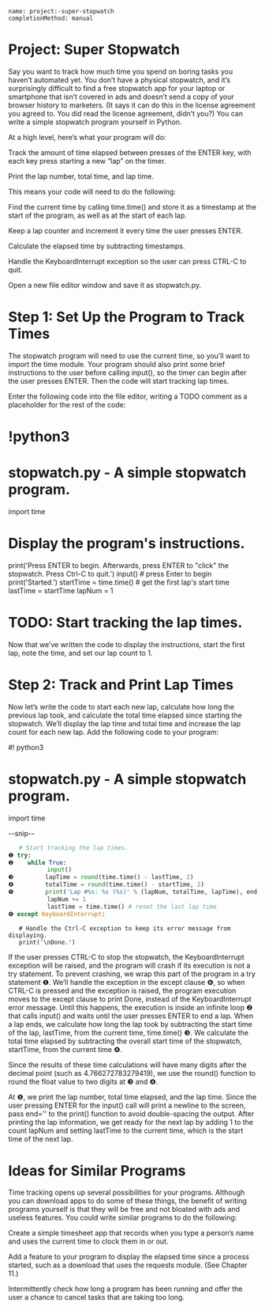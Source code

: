 ```ngMeta
name: project:-super-stopwatch
completionMethod: manual
```
# Project: Super Stopwatch
Say you want to track how much time you spend on boring tasks you haven’t automated yet. You don’t have a physical stopwatch, and it’s surprisingly difficult to find a free stopwatch app for your laptop or smartphone that isn’t covered in ads and doesn’t send a copy of your browser history to marketers. (It says it can do this in the license agreement you agreed to. You did read the license agreement, didn’t you?) You can write a simple stopwatch program yourself in Python.

At a high level, here’s what your program will do:

Track the amount of time elapsed between presses of the ENTER key, with each key press starting a new “lap” on the timer.

Print the lap number, total time, and lap time.

This means your code will need to do the following:

Find the current time by calling time.time() and store it as a timestamp at the start of the program, as well as at the start of each lap.

Keep a lap counter and increment it every time the user presses ENTER.

Calculate the elapsed time by subtracting timestamps.

Handle the KeyboardInterrupt exception so the user can press CTRL-C to quit.

Open a new file editor window and save it as stopwatch.py.

# Step 1: Set Up the Program to Track Times
The stopwatch program will need to use the current time, so you’ll want to import the time module. Your program should also print some brief instructions to the user before calling input(), so the timer can begin after the user presses ENTER. Then the code will start tracking lap times.

Enter the following code into the file editor, writing a TODO comment as a placeholder for the rest of the code:


# !python3
# stopwatch.py - A simple stopwatch program.

import time

# Display the program's instructions.
print('Press ENTER to begin. Afterwards, press ENTER to "click" the stopwatch.
Press Ctrl-C to quit.')
input()                    # press Enter to begin
print('Started.')
startTime = time.time()    # get the first lap's start time
lastTime = startTime
lapNum = 1

# TODO: Start tracking the lap times.
Now that we’ve written the code to display the instructions, start the first lap, note the time, and set our lap count to 1.

# Step 2: Track and Print Lap Times
Now let’s write the code to start each new lap, calculate how long the previous lap took, and calculate the total time elapsed since starting the stopwatch. We’ll display the lap time and total time and increase the lap count for each new lap. Add the following code to your program:


   #! python3
   # stopwatch.py - A simple stopwatch program.

   import time

   --snip--
```python
   # Start tracking the lap times.
❶ try:
❷    while True:
           input()
❸         lapTime = round(time.time() - lastTime, 2)
❹         totalTime = round(time.time() - startTime, 2)
❺         print('Lap #%s: %s (%s)' % (lapNum, totalTime, lapTime), end='')
           lapNum += 1
           lastTime = time.time() # reset the last lap time
❻ except KeyboardInterrupt:
```
       # Handle the Ctrl-C exception to keep its error message from displaying.
       print('\nDone.')
If the user presses CTRL-C to stop the stopwatch, the KeyboardInterrupt exception will be raised, and the program will crash if its execution is not a try statement. To prevent crashing, we wrap this part of the program in a try statement ❶. We’ll handle the exception in the except clause ❻, so when CTRL-C is pressed and the exception is raised, the program execution moves to the except clause to print Done, instead of the KeyboardInterrupt error message. Until this happens, the execution is inside an infinite loop ❷ that calls input() and waits until the user presses ENTER to end a lap. When a lap ends, we calculate how long the lap took by subtracting the start time of the lap, lastTime, from the current time, time.time() ❸. We calculate the total time elapsed by subtracting the overall start time of the stopwatch, startTime, from the current time ❹.

Since the results of these time calculations will have many digits after the decimal point (such as 4.766272783279419), we use the round() function to round the float value to two digits at ❸ and ❹.

At ❺, we print the lap number, total time elapsed, and the lap time. Since the user pressing ENTER for the input() call will print a newline to the screen, pass end='' to the print() function to avoid double-spacing the output. After printing the lap information, we get ready for the next lap by adding 1 to the count lapNum and setting lastTime to the current time, which is the start time of the next lap.

# Ideas for Similar Programs
Time tracking opens up several possibilities for your programs. Although you can download apps to do some of these things, the benefit of writing programs yourself is that they will be free and not bloated with ads and useless features. You could write similar programs to do the following:

Create a simple timesheet app that records when you type a person’s name and uses the current time to clock them in or out.

Add a feature to your program to display the elapsed time since a process started, such as a download that uses the requests module. (See Chapter 11.)

Intermittently check how long a program has been running and offer the user a chance to cancel tasks that are taking too long.